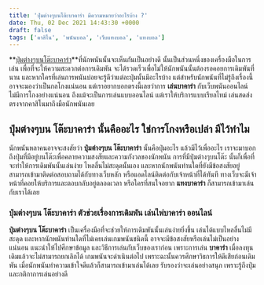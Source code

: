 ```yaml
---
title: 'ปุ่มต่างๆบนโต๊ะบาคาร่า มีความหมายว่าอะไรบ้าง ?'
date: Thu, 02 Dec 2021 14:43:30 +0000
draft: false
tags: ['คาสิโน', 'พนันบอล', 'เว็บแทงบอล', 'แทงบอล']
---
```


**[ปุ่มต่า](/archives/)[งๆบนโต๊ะบาคาร่า](/archives/)**ที่นักพนันนั้นจะเห็นกันเป็นอย่างดี นั้นเป็นส่วนหนึ่งของเครื่องมือในการเล่น เพื่อที่จะให้ความสะดวกต่อการเดิมพัน จะได้รวดเร็วเพื่อไม่ให้นักพนันนั้นต้องรอคอยการเดิมพันที่นาน และหากใครที่เล่นการพนันบ่อยจะรู้ดีว่าแต่ละปุ่มนั้นมีอะไรบ้าง แต่สำหรับนักพนันที่ไม่รู้ถึงเรื่องนี้ อาจจะมองว่าเป็นกลโกงแน่นอน แต่เราอยากบอกตรงนี้เลยว่าการ **เล่นบาคาร่า** กับเว็บพนันออนไลน์ ไม่มีการโกงอย่างแน่นอน ถึงแม้จะเป็นการเล่นแบบออนไลน์ แต่เราให้บริการแบบเรียลไทม์ เล่นสดส่งตรงจากคาสิโนมาถึงมือนักพนันเลย

**ปุ่มต่างๆบน โต๊ะบาคาร่า นั้นคืออะไร ใช่การโกงหรือเปล่า มีไว้ทำไม**
--------------------------------------------------------------------

นักพนันหลาคนอาจจะสงสัยว่า **ปุ่มต่างๆบน โต๊ะบาคาร่า** นั้นคือปุ่มอะไร แล้วมีไว้เพื่ออะไร เราจะมาบอกถึงปุ่มที่มีอยู่บนโต๊ะเพื่อคลายความสงสัยและความกังวลของนักพนัน การที่มีปุ่มต่างๆบนโต๊ะ นั้นก็เพื่อที่จะทำให้การเดิมพันนั้นเล่นง่าย ไหลลื่นไม่สะดุดนั้นเอง และหากนักพนันท่านใดที่ยังมีข้อสงสัยอยู่สามารถเข้ามาติดต่อสอบถามได้กับทางเว็บหลัก หรือแอดไลน์ติดต่อกับเจ้าหน้าที่ได้ทันที ทางเว็บจะมีเจ้าหน้าที่คอยให้บริการและตอบกลับอยู่ตลอดเวลา หรือใครที่สนใจอยาก **แทงบาคาร่า** ก็สามารถเข้ามาเล่นกับเราได้เลย

### **ปุ่มต่างๆบน โต๊ะบาคาร่า ตัวช่วยเรื่องการเดิมพัน เล่นไพ่บาคาร่า ออนไลน์**

**ปุ่มต่างๆบน โต๊ะบาคาร่า** เป็นเครื่องมีอที่จะช่วยให้การเดิมพันนั้นเล่นง่ายยิ่งขึ้น เล่นได้แบบไหลลื่นไม่มีสะดุด และหากนักพนันท่านใดที่ไม่เคยเล่นเกมพนันชนิดนี้ อาจจะมีข้อสงสัยหรือเล่นไม่เป็นอย่างแน่นอน แนะนำให้ไปศึกษาข้อมูล และวิธีการเล่นกับเว็บของเราก่อน เพราะการเล่น **บาคาร่า** เมื่อลงทุนเดิมแล้วจะไม่สามารถยกเลิกได้ เกมพนันจะดำเนินต่อไป เพราะฉะนั้นควรศึกษาวิธการให้ดีเสียก่อนเดิมพัน เมื่อนักพนันทำความเข้าใจดีแล้วก็สามารถเข้ามาเล่นได้เลย รับรองว่าจะเล่นอย่างสนุก เพราะรู้ถึงปุ่ม และกติกาการเล่นอย่างดี